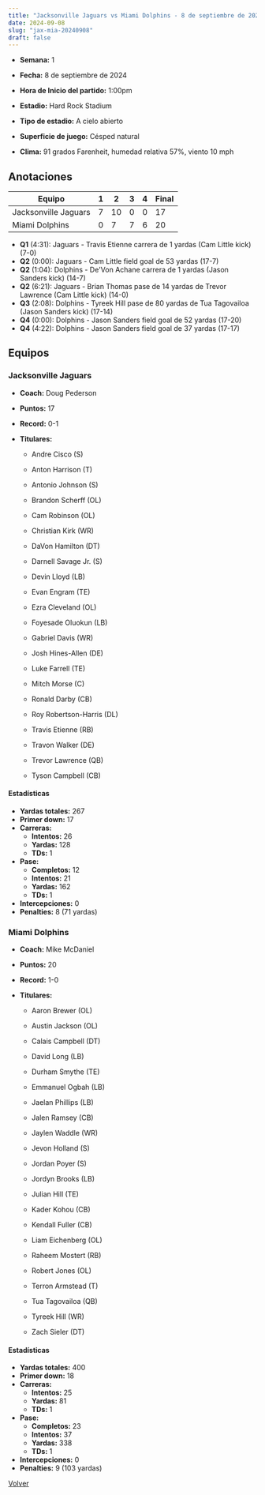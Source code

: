 ```yaml
---
title: "Jacksonville Jaguars vs Miami Dolphins - 8 de septiembre de 2024"
date: 2024-09-08
slug: "jax-mia-20240908"
draft: false
---
```


* **Semana:** 1
* **Fecha:** 8 de septiembre de 2024

* **Hora de Inicio del partido:** 1:00pm
* **Estadio:** Hard Rock Stadium
* **Tipo de estadio:** A cielo abierto
* **Superficie de juego:** Césped natural
* **Clima:** 91 grados Farenheit, humedad relativa 57%, viento 10 mph





## Anotaciones
| Equipo | 1 | 2 | 3 | 4 | Final |
|--------|---|---|---|---|-------|
| Jacksonville Jaguars  | 7 | 10 | 0 | 0  | 17 |
| Miami Dolphins  | 0 | 7 | 7 | 6  | 20 |
* **Q1** (4:31): Jaguars - Travis Etienne carrera de 1 yardas (Cam Little kick) (7-0)
* **Q2** (0:00): Jaguars - Cam Little field goal de 53 yardas (17-7)
* **Q2** (1:04): Dolphins - De'Von Achane carrera de 1 yardas (Jason Sanders kick) (14-7)
* **Q2** (6:21): Jaguars - Brian Thomas pase de 14 yardas de Trevor Lawrence (Cam Little kick) (14-0)
* **Q3** (2:08): Dolphins - Tyreek Hill pase de 80 yardas de Tua Tagovailoa (Jason Sanders kick) (17-14)
* **Q4** (0:00): Dolphins - Jason Sanders field goal de 52 yardas (17-20)
* **Q4** (4:22): Dolphins - Jason Sanders field goal de 37 yardas (17-17)


## Equipos


### Jacksonville Jaguars
* **Coach:** Doug Pederson
* **Puntos:** 17
* **Record:** 0-1
* **Titulares:** 

  * Andre Cisco (S) 

  * Anton Harrison (T) 

  * Antonio Johnson (S) 

  * Brandon Scherff (OL) 

  * Cam Robinson (OL) 

  * Christian Kirk (WR) 

  * DaVon Hamilton (DT) 

  * Darnell Savage Jr. (S) 

  * Devin Lloyd (LB) 

  * Evan Engram (TE) 

  * Ezra Cleveland (OL) 

  * Foyesade Oluokun (LB) 

  * Gabriel Davis (WR) 

  * Josh Hines-Allen (DE) 

  * Luke Farrell (TE) 

  * Mitch Morse (C) 

  * Ronald Darby (CB) 

  * Roy Robertson-Harris (DL) 

  * Travis Etienne (RB) 

  * Travon Walker (DE) 

  * Trevor Lawrence (QB) 

  * Tyson Campbell (CB) 

#### Estadísticas
* **Yardas totales:** 267
* **Primer down:** 17
* **Carreras:**
  * **Intentos:** 26
  * **Yardas:** 128
  * **TDs:** 1
* **Pase:**
  * **Completos:** 12
  * **Intentos:** 21
  * **Yardas:** 162
  * **TDs:** 1
* **Intercepciones:** 0
* **Penalties:** 8 (71 yardas)

### Miami Dolphins
* **Coach:** Mike McDaniel
* **Puntos:** 20
* **Record:** 1-0
* **Titulares:** 

  * Aaron Brewer (OL) 

  * Austin Jackson (OL) 

  * Calais Campbell (DT) 

  * David Long (LB) 

  * Durham Smythe (TE) 

  * Emmanuel Ogbah (LB) 

  * Jaelan Phillips (LB) 

  * Jalen Ramsey (CB) 

  * Jaylen Waddle (WR) 

  * Jevon Holland (S) 

  * Jordan Poyer (S) 

  * Jordyn Brooks (LB) 

  * Julian Hill (TE) 

  * Kader Kohou (CB) 

  * Kendall Fuller (CB) 

  * Liam Eichenberg (OL) 

  * Raheem Mostert (RB) 

  * Robert Jones (OL) 

  * Terron Armstead (T) 

  * Tua Tagovailoa (QB) 

  * Tyreek Hill (WR) 

  * Zach Sieler (DT) 

#### Estadísticas
* **Yardas totales:** 400
* **Primer down:** 18
* **Carreras:**
  * **Intentos:** 25
  * **Yardas:** 81
  * **TDs:** 1
* **Pase:**
  * **Completos:** 23
  * **Intentos:** 37
  * **Yardas:** 338
  * **TDs:** 1
* **Intercepciones:** 0
* **Penalties:** 9 (103 yardas)


[Volver](/historia/2024)
